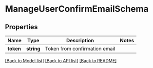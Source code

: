 # ManageUserConfirmEmailSchema

## Properties
Name | Type | Description | Notes
------------ | ------------- | ------------- | -------------
**token** | **string** | Token from confirmation email | 

[[Back to Model list]](../README.md#documentation-for-models) [[Back to API list]](../README.md#documentation-for-api-endpoints) [[Back to README]](../README.md)


